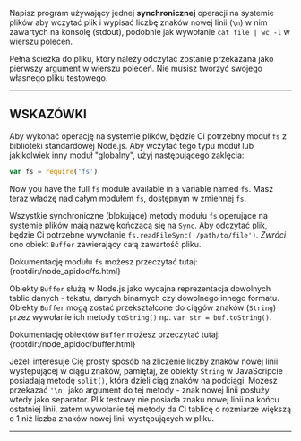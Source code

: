 Napisz program używający jednej **synchronicznej** operacji na systemie plików aby wczytać plik i wypisać liczbę znaków nowej linii (`\n`) w nim zawartych na konsolę (stdout), podobnie jak wywołanie `cat file | wc -l` w wierszu poleceń.

Pełna ścieżka do pliku, który należy odczytać zostanie przekazana jako pierwszy argument w wierszu poleceń. Nie musisz tworzyć swojego własnego pliku testowego.

----------------------------------------------------------------------
## WSKAZÓWKI

Aby wykonać operację na systemie plików, będzie Ci potrzebny moduł `fs` z biblioteki standardowej Node.js. Aby wczytać tego typu moduł lub jakikolwiek inny moduł "globalny", użyj następującego zaklęcia:

```js
var fs = require('fs')
```

Now you have the full `fs` module available in a variable named `fs`.
Masz teraz władzę nad całym modułem `fs`, dostępnym w zmiennej `fs`.

Wszystkie synchroniczne (blokujące) metody modułu `fs` operujące na systemie plików mają nazwę kończącą się na `Sync`. Aby odczytać plik, będzie Ci potrzebne wywołanie `fs.readFileSync('/path/to/file')`. *Zwróci* ono obiekt `Buffer` zawierający całą zawartość pliku.

Dokumentację modułu `fs` możesz przeczytać tutaj:
  {rootdir:/node_apidoc/fs.html}

Obiekty `Buffer` służą w Node.js jako wydajna reprezentacja dowolnych tablic danych - tekstu, danych binarnych czy dowolnego innego formatu. Obiekty `Buffer` mogą zostać przekształcone do ciągów znaków (`String`) przez wywołanie ich metody `toString()` np. `var str = buf.toString()`.

Dokumentację obiektów `Buffer` możesz przeczytać tutaj:
  {rootdir:/node_apidoc/buffer.html}

Jeżeli interesuje Cię prosty sposób na zliczenie liczby znaków nowej linii występującej w ciągu znaków, pamiętaj, że obiekty `String` w JavaScripcie posiadają metodę `split()`, która dzieli ciąg znaków na podciągi. Możesz przekazać `'\n'` jako argument do tej metody - znak nowej linii posłuży wtedy jako separator. Plik testowy nie posiada znaku nowej linii na końcu ostatniej linii, zatem wywołanie tej metody da Ci tablicę o rozmiarze większą o 1 niż liczba znaków nowej linii występujących w pliku.

----------------------------------------------------------------------
